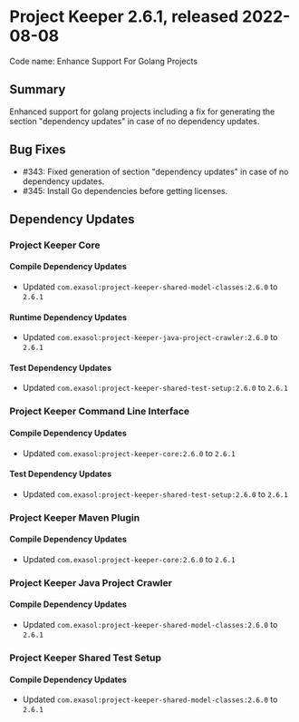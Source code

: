 # Project Keeper 2.6.1, released 2022-08-08

Code name: Enhance Support For Golang Projects

## Summary

Enhanced support for golang projects including a fix for generating the section "dependency updates" in case of no dependency updates.

## Bug Fixes

* #343: Fixed generation of section "dependency updates" in case of no dependency updates.
* #345: Install Go dependencies before getting licenses.

## Dependency Updates

### Project Keeper Core

#### Compile Dependency Updates

* Updated `com.exasol:project-keeper-shared-model-classes:2.6.0` to `2.6.1`

#### Runtime Dependency Updates

* Updated `com.exasol:project-keeper-java-project-crawler:2.6.0` to `2.6.1`

#### Test Dependency Updates

* Updated `com.exasol:project-keeper-shared-test-setup:2.6.0` to `2.6.1`

### Project Keeper Command Line Interface

#### Compile Dependency Updates

* Updated `com.exasol:project-keeper-core:2.6.0` to `2.6.1`

#### Test Dependency Updates

* Updated `com.exasol:project-keeper-shared-test-setup:2.6.0` to `2.6.1`

### Project Keeper Maven Plugin

#### Compile Dependency Updates

* Updated `com.exasol:project-keeper-core:2.6.0` to `2.6.1`

### Project Keeper Java Project Crawler

#### Compile Dependency Updates

* Updated `com.exasol:project-keeper-shared-model-classes:2.6.0` to `2.6.1`

### Project Keeper Shared Test Setup

#### Compile Dependency Updates

* Updated `com.exasol:project-keeper-shared-model-classes:2.6.0` to `2.6.1`
